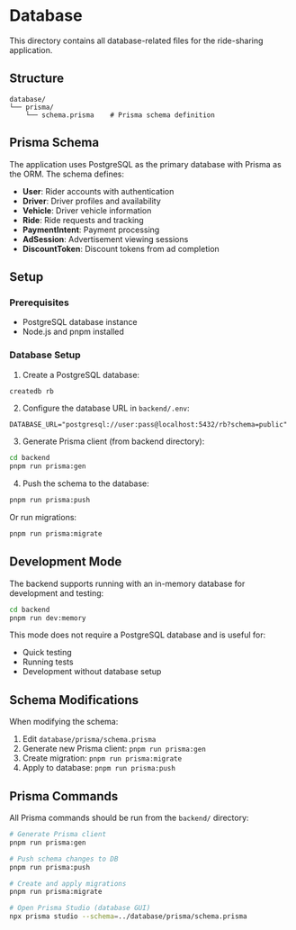 # Database

This directory contains all database-related files for the ride-sharing application.

## Structure

```
database/
└── prisma/
    └── schema.prisma    # Prisma schema definition
```

## Prisma Schema

The application uses PostgreSQL as the primary database with Prisma as the ORM. The schema defines:

- **User**: Rider accounts with authentication
- **Driver**: Driver profiles and availability
- **Vehicle**: Driver vehicle information
- **Ride**: Ride requests and tracking
- **PaymentIntent**: Payment processing
- **AdSession**: Advertisement viewing sessions
- **DiscountToken**: Discount tokens from ad completion

## Setup

### Prerequisites
- PostgreSQL database instance
- Node.js and pnpm installed

### Database Setup

1. Create a PostgreSQL database:
```bash
createdb rb
```

2. Configure the database URL in `backend/.env`:
```
DATABASE_URL="postgresql://user:pass@localhost:5432/rb?schema=public"
```

3. Generate Prisma client (from backend directory):
```bash
cd backend
pnpm run prisma:gen
```

4. Push the schema to the database:
```bash
pnpm run prisma:push
```

Or run migrations:
```bash
pnpm run prisma:migrate
```

## Development Mode

The backend supports running with an in-memory database for development and testing:

```bash
cd backend
pnpm run dev:memory
```

This mode does not require a PostgreSQL database and is useful for:
- Quick testing
- Running tests
- Development without database setup

## Schema Modifications

When modifying the schema:

1. Edit `database/prisma/schema.prisma`
2. Generate new Prisma client: `pnpm run prisma:gen`
3. Create migration: `pnpm run prisma:migrate`
4. Apply to database: `pnpm run prisma:push`

## Prisma Commands

All Prisma commands should be run from the `backend/` directory:

```bash
# Generate Prisma client
pnpm run prisma:gen

# Push schema changes to DB
pnpm run prisma:push

# Create and apply migrations
pnpm run prisma:migrate

# Open Prisma Studio (database GUI)
npx prisma studio --schema=../database/prisma/schema.prisma
```
